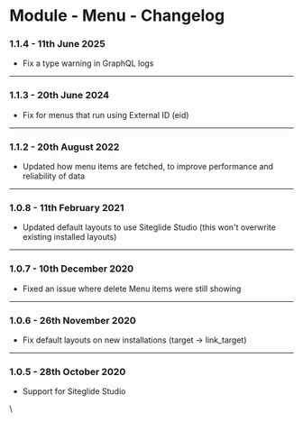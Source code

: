 # Module - Menu - Changelog

### 1.1.4 - 11th June 2025

* Fix a type warning in GraphQL logs

***

### 1.1.3 - 20th June 2024

* Fix for menus that run using External ID (eid)

***

### 1.1.2 - 20th August 2022

* Updated how menu items are fetched, to improve performance and reliability of data

***

### 1.0.8 - 11th February 2021

* Updated default layouts to use Siteglide Studio (this won't overwrite existing installed layouts)

***

### 1.0.7 - 10th December 2020

* Fixed an issue where delete Menu items were still showing

***

### 1.0.6 - 26th November 2020

* Fix default layouts on new installations (target -> link\_target)

***

### 1.0.5 - 28th October 2020

* Support for Siteglide Studio

\\
